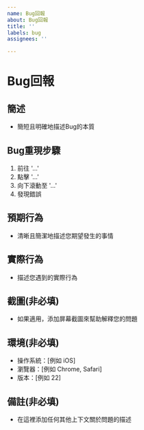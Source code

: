 ```yaml
---
name: Bug回報
about: Bug回報
title: ''
labels: bug
assignees: ''

---
```


# Bug回報

## 簡述
- 簡短且明確地描述Bug的本質

## Bug重現步驟
1. 前往 '...'
2. 點擊 '...'
3. 向下滾動至 '...'
4. 發現錯誤

## 預期行為
- 清晰且簡潔地描述您期望發生的事情

## 實際行為
- 描述您遇到的實際行為

## 截圖(非必填)
- 如果適用，添加屏幕截圖來幫助解釋您的問題

## 環境(非必填)
- 操作系統：[例如 iOS]
- 瀏覽器：[例如 Chrome, Safari]
- 版本：[例如 22]

## 備註(非必填)
- 在這裡添加任何其他上下文關於問題的描述
